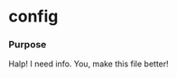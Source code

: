 # config
### Purpose
Halp!  I need info. You, make this file better!

<docmeta name="uniqueID" value="configmd719485">
<docmeta name="displayName" value="config">


